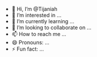 - 👋 Hi, I’m @Tijaniah
- 👀 I’m interested in ...
- 🌱 I’m currently learning ...
- 💞️ I’m looking to collaborate on ...
- 📫 How to reach me ...
- 😄 Pronouns: ...
- ⚡ Fun fact: ...

<!---
Tijaniah/Tijaniah is a ✨ special ✨ repository because its `README.md` (this file) appears on your GitHub profile.
You can click the Preview link to take a look at your changes.
--->
